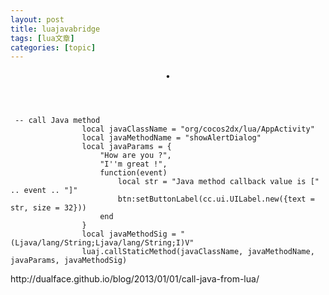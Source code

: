 ```yaml
---
layout: post
title: luajavabridge 
tags: [lua文章]
categories: [topic]
---
```

<header class="post-header">
    <div class="post-meta">
       • 
    </div>
    
  </header>

  <section class="post">
    <p><code class="highlighter-rouge"> -- call Java method
                local javaClassName = &#34;org/cocos2dx/lua/AppActivity&#34;
                local javaMethodName = &#34;showAlertDialog&#34;
                local javaParams = {
                    &#34;How are you ?&#34;,
                    &#34;I&#39;&#39;m great !&#34;,
                    function(event)
                        local str = &#34;Java method callback value is [&#34; .. event .. &#34;]&#34;
                        btn:setButtonLabel(cc.ui.UILabel.new({text = str, size = 32}))
                    end
                }
                local javaMethodSig = &#34;(Ljava/lang/String;Ljava/lang/String;I)V&#34;
                luaj.callStaticMethod(javaClassName, javaMethodName, javaParams, javaMethodSig)</code></p>

<p>http://dualface.github.io/blog/2013/01/01/call-java-from-lua/</p>

  </section>